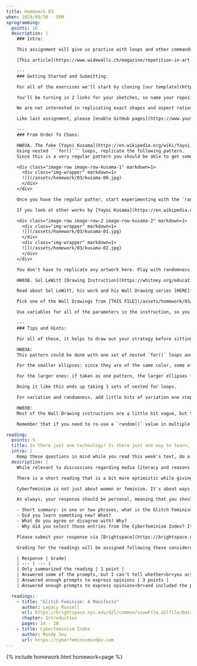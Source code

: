 ```yaml
---
title: Homework 03
when: 2024/09/30 - 5PM
xprogramming:
  points: 10
  description: |
    ### Intro:

    This assignment will give us practice with loops and other commands that we use to get the computer to do repetitive tasks. The concept of loops is not that difficult to understand at a high level: "*repeat this code X times*", but in practice we always have to think about small "gotchas" and [corner cases](https://en.wikipedia.org/wiki/Corner_case). As we implement these sketches we will see how loops and repetitions can be used to create "ordered" structures and patterns, but we'll also see how to repeat simple commands so many times that the resulting images seem random and chaotic. Sometimes the result of a loop is something repetitive, while other times the actions are repetitive, but the result is unpredictable.

    [This article](https://www.widewalls.ch/magazine/repetition-in-art-artists-photography) has interesting references of artists that used repetition in their process, and anyone who has ever done any kind of [graphic design](https://www.graphicszoo.com/article/basic-principles-of-repetition-in-graphic-design-design-guide) knows how important it is to master "The Grid" and color palettes.

    ---
    ### Getting Started and Submitting:

    For all of the exercises we'll start by cloning [our template](https://github.com/DM-GY-6063-2024F-B/p5js-template) and setting up our GitHub app to pull (download) our repo and then push (upload) the results.

    You'll be turning in 2 links for your sketches, so name your repositories HW03A and HW03B.

    We are not interested in replicating exact shapes and aspect ratios, and since the computer is gonna be doing all the work of filling our canvas we can define that with: ```createCanvas(windowWidth, windowHeight);``` and use the whole screen.

    Like last assignment, please [enable GitHub pages](https://www.youtube.com/watch?v=DqjPr7auwdY) on your GitHub repos and use [Brightspace](https://brightspace.nyu.edu/d2l/home/407563) to submit GitHub links to all 3 of your repositories.

    ---
    ### From Order To Chaos:

    HW03A. The fake [Yayoi Kusama](https://en.wikipedia.org/wiki/Yayoi_Kusama) (5 points):  
    Using nested ```for()``` loops, replicate the following pattern.  
    Since this is a very regular pattern you should be able to get something pretty close.

    <div class="image-row image-row-kusama-1" markdown=1>
      <div class="img-wrapper" markdown=1>
      ![](/assets/homework/03/kusama-00.jpg)
      </div>
    </div>

    Once you have the regular patter, start experimenting with the `random()` function to add variability, unpredictability and irregularity to the pattern.

    If you look at other works by [Yayoi Kusama](https://en.wikipedia.org/wiki/Yayoi_Kusama), you'll notice that most of her works use multiple sizes of ellipses, the shapes usually don't overlap, and it's initially difficult to see any kind of pattern, like these:

    <div class="image-row image-row-2 image-row-kusama-2" markdown=1>
      <div class="img-wrapper" markdown=1>
      ![](/assets/homework/03/kusama-01.jpg)
      </div>
      <div class="img-wrapper" markdown=1>
      ![](/assets/homework/03/kusama-02.jpg)
      </div>
    </div>

    You don't have to replicate any artwork here. Play with randomness, with loops and shape parameters to create a variation that is your own.

    HW03B. Sol LeWitt [Drawing Instruction](https://whitney.org/education/families/kids-art-challenge/sol-lewitt) (5 points):  

    Read about Sol LeWitt, his work and his Wall Drawing series [HERE](https://publicdelivery.org/sol-lewitt-wall-drawings/).

    Pick one of the Wall Drawings from [THIS FILE](/assets/homework/03/wall-drawings.json) (or elsewhere) and recreate it with p5.js using `for()` loops and `random()`.

    Use variables for all of the parameters in the instruction, so you can easily extend and modify the drawing by adjusting the code. For example, define the number of points or lines in the instruction as a variable, and experiment by changing its value to 90, 100, 1000, etc.

    ---
    ### Tips and Hints:

    For all of these, it helps to draw out your strategy before sitting down to write any code. Can you break the problem up into smaller problems? Is there a logical order for the steps that have to be carried out by the computer? Can the visuals be drawn using smaller and simpler routines or do they have to be drawn at once?

    HW03A:  
    This pattern could be done with one set of nested `for()` loops and some tricky math using division remainders, but the more straightforward way is to break up the pattern into multiple overlapping sub-patterns, each with its own set of nested `for()` loops.

    For the smaller ellipses: since they are of the same color, some of them can actually be drawn on top of or behind the larger ones.

    For the larger ones: if taken as one pattern, the larger ellipses follow a checkerboard logic, where every other row (and column) is the same. But, you can think about splitting them up into two patterns, where the pattern made by the even rows is just like the one made by the odd rows, but shifted ([`translated()`](https://p5js.org/reference/#/p5/translate)) down and to the right.

    Doing it like this ends up taking 3 sets of nested for loops.

    For variation and randomness, add little bits of variation one step at a time until the shapes look irregular. This is better than starting with every variable being random and then not knowing which parameters are responsible for each shape.

    HW03B:  
    Most of the Wall Drawing instructions are a little bit vague, but that's part of the beauty of these pieces by [Sol LeWitt](https://en.wikipedia.org/wiki/Sol_LeWitt). For instructions that require connecting points, it's never clear if each point has to be connected to every other point, or if each point is just connected to one other point, or something else in between. Also... "non-straight line" is open to interpretation. Is it a curve? a wavy line? an arc? All of these?

    Remember that if you need to re-use a `random()` value in multiple places (to draw points and lines at the same random locations, for example), you have to assign it to a variable.

reading:
  points: 5
  title: Is there just one technology? Is there just one way to learn, create or engage with technology?
  intro: |
    Keep these questions in mind while you read this week's text, do a bit of research and write your 200-word response:
  description: |
    While relevant to discussions regarding media literacy and reasons to learn programming, our first reading presented a very particular point of view, modulated by the author's gender, social position and geographical location. It did recognize that the world of technology and programming is more plural and "messy" than most people acknowledge, but it didn't explicitly address any issues of social, racial or historical inequalities. So, this week we will take a look at the "messy" worlds of cyberfeminism to get an introduction to other ways of "reading" technology.

    There is a short reading that is a bit more optimistic while giving reasons for being more active in how we think about technology, and then we'll do a bit of research on the [Cyberfeminism Index](https://cyberfeminismindex.com/). Start by reading [about](https://cyberfeminismindex.com/about/) the project, and then, scroll through the index on the main page, select 5 - 10 entries that you find interesting, and create your personal Cyberfeminism collection. As you click on entries on the home page, a column will pop up on the right side of the screen with your selections. After you've selected 5 - 10 entries you can click on the download button to generate a pdf with your choices.

    Cyberfeminism is not just about women or feminism. It's about ways of understanding technology from different perspectives.

    As always, your response should be personal, meaning that you should be expressing your views and opinions about the text and not just summarizing it. You can use the following rubric to guide your response:

    - Short summary: in one or two phrases, what is the Glitch Feminism text about?
    - Did you learn something new? What?
    - What do you agree or disagree with? Why?
    - Why did you select those entries from the Cyberfeminism Index? It can be a simple reason like: "I'm interested in the latin american perspective on technology", or "I want to learn more about the history of science", or "I'm interested in gender and social equality in technology and society".

    Please submit your response via [Brightspace](https://brightspace.nyu.edu/d2l/home/407563), and attach your Cyberfeminism Index collection pdf.

    Grading for the readings will be assigned following these considerations:

    | Response | Grade|
    | --- | --- |
    | Only summarized the reading | 1 point |
    | Answered some of the prompts, but I can't tell whether<br>you actually read the text, or what you thought | 2 points |
    | Answered enough prompts to express opinions | 3 points |
    | Answered enough prompts to express opinions<br>and included the pdf | 5 points |

  readings:
    - title: "Glitch Feminism: A Manifesto"
      author: Legacy Russell
      url: https://brightspace.nyu.edu/d2l/common/viewFile.d2lfile/Database/MjYzMTIxMTY/russell_glitch-feminism.pdf?ou=407563
      chapter: Introduction
      pages: 14 - 20
    - title: Cyberfeminism Index
      author: Mindy Seu
      url: https://cyberfeminismindex.com
---
```

{% include homework.html homework=page %}

<script src="{{ site.baseurl }}/assets/simplelightbox/simple-lightbox.min.js"></script>
<script src="{{ site.baseurl }}/js/lightbox.js"></script>
